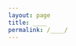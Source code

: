 ```yaml
---
layout: page
title: ____
permalink: /____/
---
```

<script>
$(document).ready(function () {
    var link = "https://api.tumblr.com/v2/blog/t-s-eliot/posts/quote?";
    $.ajax({
        type: "GET",
        url: link,
        dataType: "jsonp",
        data: {
            api_key: "ClAjag2DrKwJhbFY1aAAwqBUxEFBEOBwc7AzMwXlcaNlp3gZte"
        }
    }).done(function (data) {
        
        
        var text = $("#nkquote");
            var data = $.rand(data.response.posts);
            data = data.text;
            text.html(data);;
        });
    });


//random function. 
(function ($) {
            $.rand = function (arg) {
                if ($.isArray(arg)) {
                    return arg[$.rand(arg.length)];
                } else if (typeof arg == "number") {
                    return Math.floor(Math.random() * arg);
                }
            };
        })(jQuery);

</script>
<div id="nkquote">
</div>
